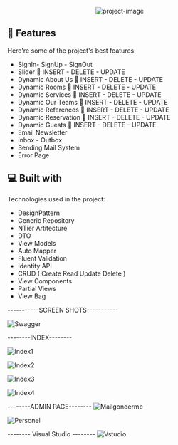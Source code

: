 <p align="center"><img src="https://socialify.git.ci/serkanky/Asp.Net-Core-Api---Rapid-Api---Api-Consume/image?font=Bitter&amp;name=1&amp;owner=1&amp;pattern=Charlie%20Brown&amp;theme=Light" alt="project-image"></p>

  
  
<h2>🧐 Features</h2>

Here're some of the project's best features:

*   SignIn- SignUp - SignOut
*   Slider 💫 INSERT - DELETE - UPDATE
*   Dynamic About Us 💫 INSERT - DELETE - UPDATE
*   Dynamic Rooms 💫 INSERT - DELETE - UPDATE
*   Dynamic Services 💫 INSERT - DELETE - UPDATE
*   Dynamic Our Teams 💫 INSERT - DELETE - UPDATE
*   Dynamic References 💫 INSERT - DELETE - UPDATE
*   Dynamic Reservation 💫 INSERT - DELETE - UPDATE
*   Dynamic Guests 💫 INSERT - DELETE - UPDATE
*   Email Newsletter
*   Inbox - Outbox
*   Sending Mail System
*   Error Page

  
  
<h2>💻 Built with</h2>

Technologies used in the project:

*   DesignPattern
*   Generic Repository
*   NTier Artitecture
*   DTO
*   View Models
*   Auto Mapper
*   Fluent Validation
*   Identity API
*   CRUD ( Create Read Update Delete )
*   View Components
*   Partial Views
*   View Bag

-----------SCREEN SHOTS-----------

![Swagger](https://user-images.githubusercontent.com/124188116/230732242-42e34159-4815-4c0e-b562-87ff0c315ccc.png)

--------INDEX--------

![Index1](https://user-images.githubusercontent.com/124188116/230732246-a10b29fc-ef8a-469e-b7fa-1ae2d3a45ab1.png)

![Index2](https://user-images.githubusercontent.com/124188116/230732250-7c49f119-748b-44d0-ae98-e0c87c0601dc.png)

![Index3](https://user-images.githubusercontent.com/124188116/230732254-5f1ae520-638f-46c6-be9c-bdf9202ab3f2.png)

![Index4](https://user-images.githubusercontent.com/124188116/230732258-450ed0f4-c93a-4afe-9321-560acae837dd.png)

--------ADMIN PAGE--------
![Mailgonderme](https://user-images.githubusercontent.com/124188116/230732260-3a78eb92-a4db-49df-8b0e-0223cd0c6d08.png)

![Personel](https://user-images.githubusercontent.com/124188116/230732265-eda8e38e-a95e-4813-950f-de66de2f3d4f.png)

-------- Visual Studio --------
![Vstudio](https://user-images.githubusercontent.com/124188116/230732349-4dad6267-4a1a-4253-ae19-9917b2ac5b13.png)

 

